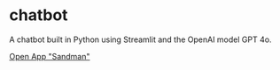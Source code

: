 # chatbot

A chatbot built in Python using Streamlit and the OpenAI model GPT 4o.

[Open App "Sandman"](https://chatbot-sandman.streamlit.app/)
